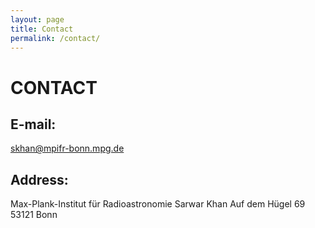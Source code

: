 ```yaml
---
layout: page
title: Contact
permalink: /contact/
---
```

# CONTACT

## E-mail:
skhan@mpifr-bonn.mpg.de

## Address:
Max-Plank-Institut für Radioastronomie
Sarwar Khan
Auf dem Hügel 69
53121 Bonn
